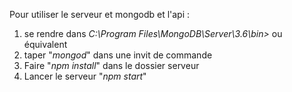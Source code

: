 Pour utiliser le serveur et mongodb et l'api :
1) se rendre dans _C:\Program Files\MongoDB\Server\3.6\bin>_ ou équivalent
2) taper "_mongod_" dans une invit de commande
3) Faire "_npm install_" dans le dossier serveur
4) Lancer le serveur "_npm start_"


